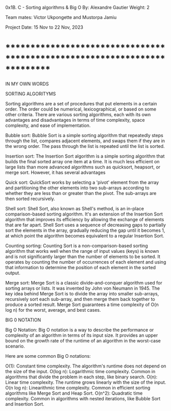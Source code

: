 0x1B. C - Sorting algorithms & Big O
By: Alexandre Gautier
Weight: 2

Team mates: Victor Ukpongette and  Mustorpa Jamiu

Project Date: 15 Nov to 22 Nov, 2023

# *************************************************************************

IN MY OWN WORDS

SORTING ALGORITYMS

Sorting algorithms are a set of procedures that put elements in a certain order. The order could be numerical, lexicographical, or based on some other criteria. There are various sorting algorithms, each with its own advantages and disadvantages in terms of time complexity, space complexity, and ease of implementation.

Bubble sort: 
Bubble Sort is a simple sorting algorithm that repeatedly steps through the list, compares adjacent elements, and swaps them if they are in the wrong order. The pass through the list is repeated until the list is sorted.

Insertion sort:
The Insertion Sort algorithm is a simple sorting algorithm that builds the final sorted array one item at a time. It is much less efficient on large lists than more advanced algorithms such as quicksort, heapsort, or merge sort. However, it has several advantages

Quick sort:
QuickSort works by selecting a 'pivot' element from the array and partitioning the other elements into two sub-arrays according to whether they are less than or greater than the pivot. The sub-arrays are then sorted recursively.

Shell sort:
Shell Sort, also known as Shell's method, is an in-place comparison-based sorting algorithm. It's an extension of the Insertion Sort algorithm that improves its efficiency by allowing the exchange of elements that are far apart. Shell Sort uses a sequence of decreasing gaps to partially sort the elements in the array, gradually reducing the gap until it becomes 1, at which point the algorithm becomes equivalent to a regular Insertion Sort.

Counting sorting:
Counting Sort is a non-comparison-based sorting algorithm that works well when the range of input values (keys) is known and is not significantly larger than the number of elements to be sorted. It operates by counting the number of occurrences of each element and using that information to determine the position of each element in the sorted output.

Merge sort:
Merge Sort is a classic divide-and-conquer algorithm used for sorting arrays or lists. It was invented by John von Neumann in 1945. The key idea behind Merge Sort is to divide the array into smaller sub-arrays, recursively sort each sub-array, and then merge them back together to produce a sorted result. Merge Sort guarantees a time complexity of O(n log n) for the worst, average, and best cases.

BIG 0 NOTATION

Big O Notation:
Big O notation is a way to describe the performance or complexity of an algorithm in terms of its input size. It provides an upper bound on the growth rate of the runtime of an algorithm in the worst-case scenario.

Here are some common Big O notations:

O(1): Constant time complexity. The algorithm's runtime does not depend on the size of the input.
O(log n): Logarithmic time complexity. Common in algorithms that divide the problem in each step, like binary search.
O(n): Linear time complexity. The runtime grows linearly with the size of the input.
O(n log n): Linearithmic time complexity. Common in efficient sorting algorithms like Merge Sort and Heap Sort.
O(n^2): Quadratic time complexity. Common in algorithms with nested iterations, like Bubble Sort and Insertion Sort.

